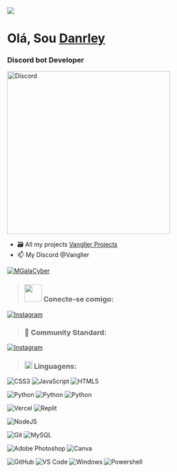 <div align="left" style"border-radius:15px">
      <a href="https://galacyber.xyz">
        <img src="./Images/MGalaCyber.gif" />
    </a>
</div>
<h1 align="left">
<!--       <a href="https://galacyber.xyz"> -->
<!--             <img src="https://media.giphy.com/media/hvRJCLFzcasrR4ia7z/giphy.gif" width="28"/>-->
      </a>
      Olá, Sou
      <a href="https://vangller.vercel.app">Danrley</a>
</h1>

<h3 align="left">
  Discord bot Developer
</h3>

<p align="left">
  <a href="https://discord.com/users/1100783241427943454">
    <img src="https://media.discordapp.net/attachments/1102238405330481173/1104950824255377459/682211671728455702.png" width = 376,5px alt="Discord"/>
  </a>
</p>


<!-- <div align="center" width="40">

![GitHub WidgetBox](https://github-widgetbox.vercel.app/api/profile?username=Vangller&theme=dark&data=followers,repositories,stars,commits)

</div> -->

- 🗃️ All my projects [Vangller Projects](https://github.com/Vangller?tab=repositories)
- 📫 My Discord @Vangller

<p align="left">
  <a href="https://github.com/Vangller">
    <img src="https://komarev.com/ghpvc/?username=Vangller&style=for-the-badge&label=PROFILE%20GITHUB%20VIEWS&color=6e57ff" alt="MGalaCyber" />
  </a>
</p>

> <h3 align="left"><img src='https://raw.githubusercontent.com/ShahriarShafin/ShahriarShafin/main/Assets/handshake.gif' width="40"> Conecte-se comigo:</h3>
<div align="left">

<!-- [![Discord](https://img.shields.io/badge/Discord-%230167ff.svg?style=for-the-badge&logo=discord&logoColor=white)](htttps://discord.gg/https://discord.gg/Vangller)--> 
<!-- [![Facebook](https://img.shields.io/badge/Facebook-%231877F2.svg?style=for-the-badge&logo=Facebook&logoColor=white)](https://facebook.com/GalaNimation)--> 
[![Instagram](https://img.shields.io/badge/Instagram-%23E4405F.svg?style=for-the-badge&logo=Instagram&logoColor=white)](https://instagram.com/Wellington_Danrley)
<!-- [![Reddit](https://img.shields.io/badge/Reddit-%23FF4500.svg?style=for-the-badge&logo=Reddit&logoColor=white)](https://reddit.com/user/GalaXd1274)--> 
<!-- [![Stack Overflow](https://img.shields.io/badge/-Stackoverflow-FE7A16?style=for-the-badge&logo=stack-overflow&logoColor=white)](https://stackoverflow.com/users/18128610)--> 
<!-- [![Twitter](https://img.shields.io/badge/Twitter-%231DA1F2.svg?style=for-the-badge&logo=Twitter&logoColor=white)](https://twitter.com/IB_Manggala)--> 
<!-- [![YouTube](https://img.shields.io/badge/YouTube-%23FF0000.svg?style=for-the-badge&logo=YouTube&logoColor=white)](https://youtube.com/@GalaXd1274)--> 
<!-- [![Codepen](https://img.shields.io/badge/Codepen-%23000000.svg?style=for-the-badge&logo=Codepen&logoColor=white)](https://codepen.io/mgalacyber) -->
<!-- [![Codesandbox](https://img.shields.io/badge/Codesandbox-%23000000.svg?style=for-the-badge&logo=Codesandbox&logoColor=white)](https://codesandbox.com/mgalacyber) --> 

> <h3 align="left"> 🧟 Community Standard:</h3>
<div align="left">

[![Instagram](https://img.shields.io/badge/Discord-Community-3670A0.svg?style=for-the-badge&logo=Discord&logoColor=white)](https://discord.gg/WqkMBasTnh)
<br/>

</div>

> <h3 align="left"><img src = "https://media2.giphy.com/media/QssGEmpkyEOhBCb7e1/giphy.gif?cid=ecf05e47a0n3gi1bfqntqmob8g9aid1oyj2wr3ds3mg700bl&rid=giphy.gif" width = 18> Linguagens: </h3>
<div align="left">

![CSS3](https://img.shields.io/badge/css3-%231572B6.svg?style=for-the-badge&logo=css3&logoColor=white)
![JavaScript](https://img.shields.io/badge/javascript-%23323330.svg?style=for-the-badge&logo=javascript&logoColor=%23F7DF1E)
![HTML5](https://img.shields.io/badge/html5-%23E34F26.svg?style=for-the-badge&logo=html5&logoColor=white)
<!-- ![Markdown](https://img.shields.io/badge/markdown-%23000000.svg?style=for-the-badge&logo=markdown&logoColor=white)-->
![Python](https://img.shields.io/badge/python-3670A0?style=for-the-badge&logo=python&logoColor=ffdd54)
![Python](https://img.shields.io/badge/PAWNO-%23F7DF1E.svg?style=for-the-badge&logo=C#&logoColor=white)
![Python](https://img.shields.io/badge/Lua-blue.svg?style=for-the-badge&logo=lua&logoColor=white)
<!-- ![TypeScript](https://img.shields.io/badge/typescript-%23007ACC.svg?style=for-the-badge&logo=typescript&logoColor=white) -->
<!-- ![Cloudflare](https://img.shields.io/badge/Cloudflare-F38020?style=for-the-badge&logo=Cloudflare&logoColor=white)-->
<!-- ![Firebase](https://img.shields.io/badge/firebase-%23039BE5.svg?style=for-the-badge&logo=firebase)-->
<!-- ![Glitch](https://img.shields.io/badge/glitch-%233333FF.svg?style=for-the-badge&logo=glitch&logoColor=white)-->
<!-- ![Heroku](https://img.shields.io/badge/heroku-%23430098.svg?style=for-the-badge&logo=heroku&logoColor=white)-->
<!-- ![Netlify](https://img.shields.io/badge/netlify-%23000000.svg?style=for-the-badge&logo=netlify&logoColor=#00C7B7)-->
![Vercel](https://img.shields.io/badge/vercel-%23000000.svg?style=for-the-badge&logo=vercel&logoColor=white)
![Replit](https://img.shields.io/badge/-replit-%23E34F26?style=for-the-badge&logo=replit&logoColor=white)
<!-- ![Oracle](https://img.shields.io/badge/Oracle-F80000?style=for-the-badge&logo=oracle&logoColor=white) -->
<!-- ![DigitalOcean](https://img.shields.io/badge/DigitalOcean-%230167ff.svg?style=for-the-badge&logo=digitalOcean&logoColor=white) -->
<!-- ![Bootstrap](https://img.shields.io/badge/bootstrap-%23563D7C.svg?style=for-the-badge&logo=bootstrap&logoColor=white) -->
<!-- ![Express.js](https://img.shields.io/badge/express.js-%23404d59.svg?style=for-the-badge&logo=express&logoColor=%2361DAFB) -->
<!-- ![Flutter](https://img.shields.io/badge/Flutter-%2302569B.svg?style=for-the-badge&logo=Flutter&logoColor=white) -->
<!-- ![Microsoft Sql Server](https://img.shields.io/badge/-Sql%20Server-CC2927?style=for-the-badge&logo=microsoft-sql-server&logoColor=ffffff) -->
<!-- ![NPM](https://img.shields.io/badge/-NPM-CB3837?style=for-the-badge&logo=npm&logoColor=white)-->
![NodeJS](https://img.shields.io/badge/-Node.js-339933?style=for-the-badge&logo=Node.js&logoColor=ffffff)
<!-- ![MongoDB](https://img.shields.io/badge/MongoDB-%234ea94b.svg?style=for-the-badge&logo=mongodb&logoColor=white)-->
![Git](https://img.shields.io/badge/-Git-%23F05032?style=for-the-badge&logo=git&logoColor=%23ffffff)
![MySQL](https://img.shields.io/badge/mysql-%2300f.svg?style=for-the-badge&logo=mysql&logoColor=white)
<!-- ![SQLite](https://img.shields.io/badge/sqlite-%2307405e.svg?style=for-the-badge&logo=sqlite&logoColor=white) -->
<!-- ![Adobe Lightroom](https://img.shields.io/badge/Adobe%20Lightroom-31A8FF.svg?style=for-the-badge&logo=Adobe%20Lightroom&logoColor=white)-->
![Adobe Photoshop](https://img.shields.io/badge/adobephotoshop-%2331A8FF.svg?style=for-the-badge&logo=adobephotoshop&logoColor=white)
![Canva](https://img.shields.io/badge/Canva-%2300C4CC.svg?style=for-the-badge&logo=Canva&logoColor=white)
<!-- ![Gitpod](https://img.shields.io/badge/-gitpod-%23FFA500?style=for-the-badge&logo=gitpod&logoColor=white)-->
![GitHub](https://img.shields.io/badge/-GitHub-181717?style=for-the-badge&logo=github)
![VS Code](http://img.shields.io/badge/-VS%20Code-007ACC?style=for-the-badge&logo=visual-studio-code&logoColor=ffffff)
![Windows](http://img.shields.io/badge/-Windows-0078D6?style=for-the-badge&logo=windows&logoColor=ffffff)
![Powershell](http://img.shields.io/badge/-Powershell-5391FE?style=for-the-badge&logo=powershell&logoColor=ffffff)
<!-- ![Android](https://img.shields.io/badge/Android-3DDC84?style=for-the-badge&logo=android&logoColor=white)-->
<!-- ![Glitch](https://img.shields.io/badge/-glitch-%23FF1493?style=for-the-badge&logo=glitch&logoColor=white) -->
<!-- ![Railway](https://img.shields.io/badge/railway-563D7C?style=for-the-badge&logo=railway&logoColor=white) -->
<!-- ![sublime](https://img.shields.io/badge/-sublime-%23575757?style=for-the-badge&logo=Sublime-text&logoColor=orange) -->
<!-- ![Portfolio](https://img.shields.io/badge/Portfolio-%23000000.svg?style=for-the-badge&logo=firefox&logoColor=#FF7139) -->

</div>
